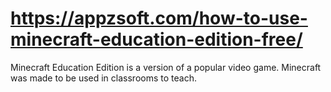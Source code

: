 # https://appzsoft.com/how-to-use-minecraft-education-edition-free/
Minecraft Education Edition is a version of a popular video game. Minecraft was made to be used in classrooms to teach.
